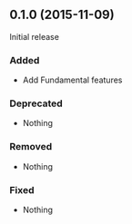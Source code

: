 ## 0.1.0 (2015-11-09)

Initial release

### Added

- Add Fundamental features

### Deprecated

- Nothing

### Removed

- Nothing

### Fixed

- Nothing
